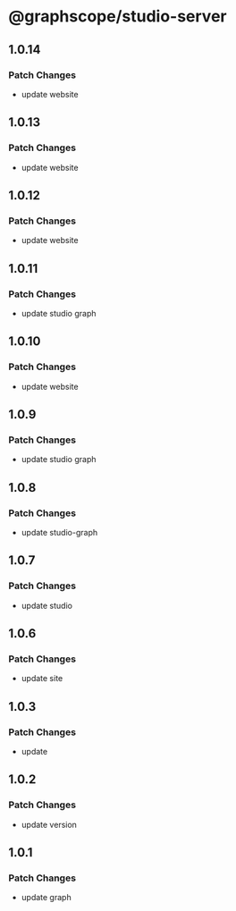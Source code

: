 # @graphscope/studio-server

## 1.0.14

### Patch Changes

- update website

## 1.0.13

### Patch Changes

- update website

## 1.0.12

### Patch Changes

- update website

## 1.0.11

### Patch Changes

- update studio graph

## 1.0.10

### Patch Changes

- update website

## 1.0.9

### Patch Changes

- update studio graph

## 1.0.8

### Patch Changes

- update studio-graph

## 1.0.7

### Patch Changes

- update studio

## 1.0.6

### Patch Changes

- update site

## 1.0.3

### Patch Changes

- update

## 1.0.2

### Patch Changes

- update version

## 1.0.1

### Patch Changes

- update graph
